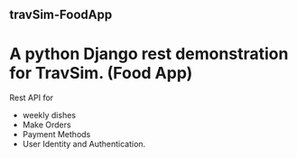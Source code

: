 ## travSim-FoodApp
# A python Django rest demonstration for TravSim. (Food App)

Rest API for
  * weekly dishes
  * Make Orders
  * Payment Methods
  * User Identity and Authentication.
